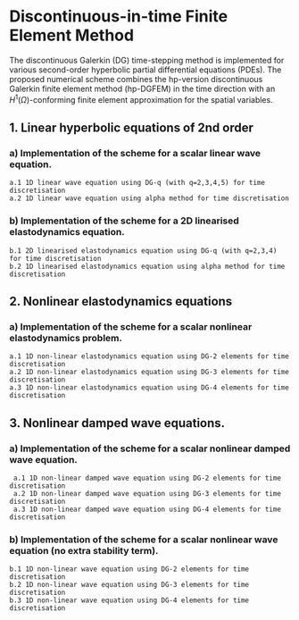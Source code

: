 # Discontinuous-in-time Finite Element Method

The discontinuous Galerkin (DG) time-stepping method is implemented for various second-order hyperbolic partial differential equations (PDEs). 
The proposed numerical scheme combines the hp-version discontinuous Galerkin finite element method (hp-DGFEM) in the time direction with an $H^1(\Omega)$-conforming finite element approximation for the spatial variables.

## 1. Linear hyperbolic equations of 2nd order 
### a) Implementation of the scheme for a scalar linear wave equation. 
    a.1 1D linear wave equation using DG-q (with q=2,3,4,5) for time discretisation
    a.2 1D linear wave equation using alpha method for time discretisation 
   
### b) Implementation of the scheme for a 2D linearised elastodynamics equation.    
    b.1 2D linearised elastodynamics equation using DG-q (with q=2,3,4) for time discretisation
    b.2 1D linearised elastodynamics equation using alpha method for time discretisation 
   
     
 
   
## 2. Nonlinear elastodynamics equations 
### a) Implementation of the scheme for a scalar nonlinear elastodynamics problem.
    a.1 1D non-linear elastodynamics equation using DG-2 elements for time discretisation
    a.2 1D non-linear elastodynamics equation using DG-3 elements for time discretisation
    a.3 1D non-linear elastodynamics equation using DG-4 elements for time discretisation

## 3. Nonlinear damped wave equations.
### a) Implementation of the scheme for a scalar nonlinear damped wave equation.
     a.1 1D non-linear damped wave equation using DG-2 elements for time discretisation
     a.2 1D non-linear damped wave equation using DG-3 elements for time discretisation
     a.3 1D non-linear damped wave equation using DG-4 elements for time discretisation
### b) Implementation of the scheme for a scalar nonlinear wave equation (no extra stability term).
    b.1 1D non-linear wave equation using DG-2 elements for time discretisation
    b.2 1D non-linear wave equation using DG-3 elements for time discretisation
    b.3 1D non-linear wave equation using DG-4 elements for time discretisation



   
     
     

